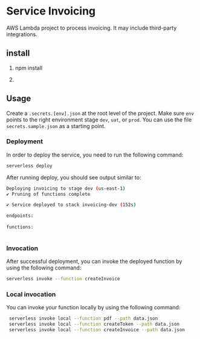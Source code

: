 
# Service Invoicing

AWS Lambda project to process invoicing. It may include third-party integrations.

## install

1)  npm install

2)



## Usage

Create a `.secrets.[env].json` at the root level of the project. Make sure `env` points to the right environment stage `dev`, `uat`, or `prod`. You can use the file `secrets.sample.json` as a starting point.

### Deployment

In order to deploy the service, you need to run the following command:

```bash
serverless deploy
```

After running deploy, you should see output similar to:

```bash
Deploying invoicing to stage dev (us-east-1)
✔ Pruning of functions complete

✔ Service deployed to stack invoicing-dev (152s)

endpoints:
   
functions:
 
```

### Invocation

After successful deployment, you can invoke the deployed function by using the following command:

```bash
serverless invoke --function createInvoice
```

### Local invocation

You can invoke your function locally by using the following command:

```bash
 serverless invoke local --function pdf --path data.json
 serverless invoke local --function createToken --path data.json
 serverless invoke local --function createInvoice --path data.json

```